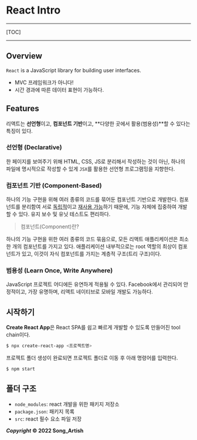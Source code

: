 # React Intro

---

[TOC]

---



## Overview

`React` is a JavaScript library for building user interfaces.

- MVC 프레임워크가 아니다!
- 시간 경과에 따른 데이터 표현이 가능하다.



## Features

리액트는 **선언형**이고, **컴포넌트 기반**이고, **다양한 곳에서 활용(범용성)**할 수 있다는 특징이 있다.

### 선언형 (Declarative)

한 페이지를 보여주기 위해 HTML, CSS, JS로 분리해서 작성하는 것이 아닌, 하나의 파일에 명시적으로 작성할 수 있게 `JSX`를 활용한 선언형 프로그램밍을 지향한다.

### 컴포넌트 기반 (Component-Based)

하나의 기능 구현을 위해 여러 종류의 코드를 묶어둔 컴포넌트 기반으로 개발한다. 컴포넌트를 분리함여 서로 <u>독립적</u>이고 <u>재사용 가능</u>하기 때문에, 기능 자체에 집중하여 개발할 수 있다. 유지 보수 및 유닛 테스트도 편리하다.

> 컴포넌트(Component)란?

하나의 기능 구현을 위한 여러 종류의 코드 묶음으로, 모든 리액트 애플리케이션은 최소 한 개의 컴포넌트를 가지고 있다. 애플리케이션 내부적으로는 root 역할의 최상이 컴포넌트가 있고, 이것이 자식 컴포넌트를 가지는 계층적 구조(트리 구조)이다.

### 범용성 (Learn Once, Write Anywhere)

JavaScript 프로젝트 어디에든 유연하게 적용될 수 있다. Facebook에서 관리되어 안정적이고, 가장 유명하며, 리액트 네이티브로 모바일 개발도 가능하다.



## 시작하기

**Create React App**은 React SPA를 쉽고 빠르게 개발할 수 있도록 만들어진 tool chain이다.

```bash
$ npx create-react-app <프로젝트명>
```

프로젝트 폴더 생성이 완료되면 프로젝트 폴더로 이동 후 아래 명령어를 입력한다.

```bash
$ npm start
```



## 폴더 구조

- `node_modules`: react 개발을 위한 패키지 저장소
- `package.json`: 패키지 목록
- `src`: react 필수 요소 파일 저장



***Copyright* © 2022 Song_Artish**